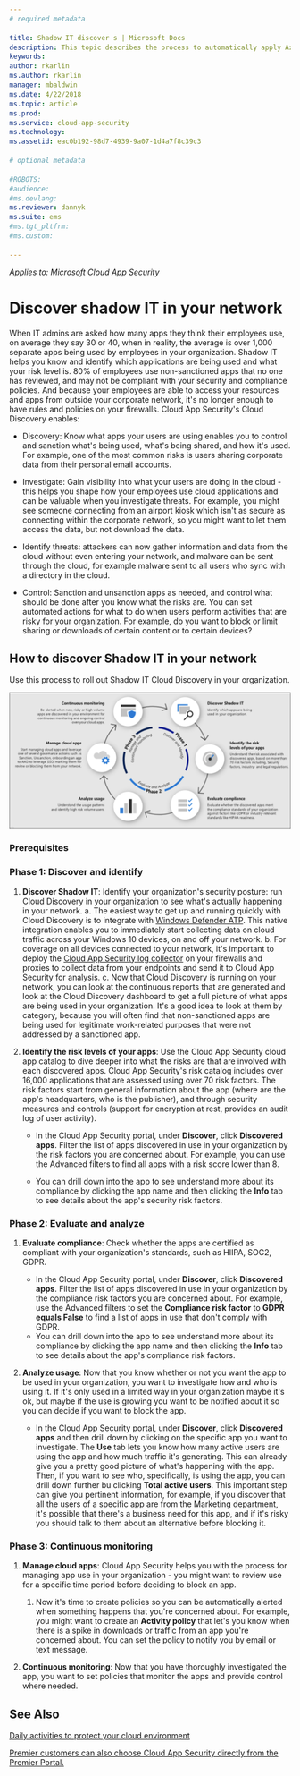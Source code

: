 ```yaml
---
# required metadata

title: Shadow IT discover s | Microsoft Docs
description: This topic describes the process to automatically apply Azure Information Protection classification labels in Microsoft Cloud App Security.
keywords:
author: rkarlin
ms.author: rkarlin
manager: mbaldwin
ms.date: 4/22/2018
ms.topic: article
ms.prod:
ms.service: cloud-app-security
ms.technology:
ms.assetid: eac0b192-98d7-4939-9a07-1d4a7f8c39c3

# optional metadata

#ROBOTS:
#audience:
#ms.devlang:
ms.reviewer: dannyk
ms.suite: ems
#ms.tgt_pltfrm:
#ms.custom:

---
```

*Applies to: Microsoft Cloud App Security*


# Discover shadow IT in your network

When IT admins are asked how many apps they think their employees use, on average they say 30 or 40, when in reality, the average is over 1,000 separate apps being used by employees in your organization. Shadow IT helps you know and identify which applications are being used and what your risk level is. 80% of employees use non-sanctioned apps that no one has reviewed, and may not be compliant with your security and compliance policies. And because your employees are able to access your resources and apps from outside your corporate network, it's no longer enough to have rules and policies on your firewalls. 
Cloud App Security's Cloud Discovery enables:
- Discovery: Know what apps your users are using enables you to control and sanction what's being used, what's being shared, and how it's used. For example, one of the most common risks is users sharing corporate data from their personal email accounts. 

- Investigate: Gain visibility into what your users are doing in the cloud - this helps you shape how your employees use cloud applications and can be valuable when you investigate threats. For example, you might see someone connecting from an airport kiosk which isn't as secure as connecting within the corporate network, so you might want to let them access the data, but not download the data. 

- Identify threats: attackers can now gather information and data from the cloud without even entering your network, and malware can be sent through the cloud, for example malware sent to all users who sync with a directory in the cloud. 

- Control: Sanction and unsanction apps as needed, and control what should be done after you know what the risks are. You can set automated actions for what to do when users perform activities that are risky for your organization. For example, do you want to block or limit sharing or downloads of certain content or to certain devices? 

 
## How to discover Shadow IT in your network

Use this process to roll out Shadow IT Cloud Discovery in your organization.

![shadow IT lifecycle](./media/shadow-it-lifecycle.png)

### Prerequisites

### Phase 1: Discover and identify
    
1. **Discover Shadow IT**: Identify your organization's security posture: run Cloud Discovery in your organization to see what's actually happening in your network. 
    a. The easiest way to get up and running quickly with Cloud Discovery is to integrate with [Windows Defender ATP](wdatp-integration.md). This native integration enables you to immediately start collecting data on cloud traffic across your Windows 10 devices, on and off your network.
    b. For coverage on all devices connected to your network, it's important to deploy the [Cloud App Security log collector](discovery-docker.md) on your firewalls and proxies to collect data from your endpoints and send it to Cloud App Security for analysis.
    c. Now that Cloud Discovery is running on your network, you can look at the continuous reports that are generated and look at the Cloud Discovery dashboard to get a full picture of what apps are being used in your organization. It's a good idea to look at them by category, because you will often find that non-sanctioned apps are being used for legitimate work-related purposes that were not addressed by a sanctioned app.

2. **Identify the risk levels of your apps**: Use the Cloud App Security cloud app catalog to dive deeper into what the risks are that are involved with each discovered apps. Cloud App Security's risk catalog includes over 16,000 applications that are assessed using over 70 risk factors. The risk factors start from general information about the app (where are the app's headquarters, who is the publisher), and through security measures and controls (support for encryption at rest, provides an audit log of user activity).
    
   - In the Cloud App Security portal, under **Discover**, click **Discovered apps**. Filter the list of apps discovered in use in your organization by the risk factors you are concerned about. For example, you can use the Advanced filters to find all apps with a risk score lower than 8. 

   - You can drill down into the app to see understand more about its compliance by clicking the app name and then clicking the **Info** tab to see details about the app's security risk factors.
### Phase 2: Evaluate and analyze

1. **Evaluate compliance**: Check whether the apps are certified as compliant with your organization's standards, such as HIIPA, SOC2, GDPR.
   - In the Cloud App Security portal, under **Discover**, click **Discovered apps**. Filter the list of apps discovered in use in your organization by the compliance risk factors you are concerned about. For example, use the Advanced filters to set the **Compliance risk factor** to **GDPR equals False** to find a list of apps in use that don't comply with GDPR.
   - You can drill down into the app to see understand more about its compliance by clicking the app name and then clicking the **Info** tab to see details about the app's compliance risk factors.

2. **Analyze usage**: Now that you know whether or not you want the app to be used in your organization, you want to investigate how and who is using it. If it's only used in a limited way in your organization maybe it's ok, but maybe if the use is growing you want to be notified about it so you can decide if you want to block the app.
    - In the Cloud App Security portal, under **Discover**, click **Discovered apps** and then drill down by clicking on the specific app you want to investigate. The **Use** tab lets you know how many active users are using the app and how much traffic it's generating. This can already give you a pretty good picture of what's happening with the app. Then, if you want to see who, specifically, is using the app, you can drill down further bu clicking **Total active users**. This important step can give you pertinent information, for example, if you discover that all the users of a specific app are from the Marketing department, it's possible that there's a business need for this app, and if it's risky you should talk to them about an alternative before blocking it.
    
### Phase 3: Continuous monitoring
    
1. **Manage cloud apps**: Cloud App Security helps you with the process for managing app use in your organization - you might want to review use for a specific time period before deciding to block an app.
    
     1. Now it's time to create policies so you can be automatically alerted when something happens that you're concerned about. For example, you might want to create an **Activity policy** that let's you know when there is a spike in downloads or traffic from an app you're concerned about. You can set the policy to notify you by email or text message. 

2. **Continuous monitoring**: Now that you have thoroughly investigated the app, you want to set policies that monitor the apps and provide control where needed.


     
## See Also  
[Daily activities to protect your cloud environment](daily-activities-to-protect-your-cloud-environment.md)   

[Premier customers can also choose Cloud App Security directly from the Premier Portal.](https://premier.microsoft.com/)  
  
  